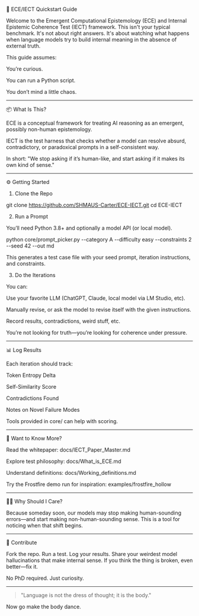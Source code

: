 🧠 ECE/IECT Quickstart Guide

Welcome to the Emergent Computational Epistemology (ECE) and Internal Epistemic Coherence Test (IECT) framework. This isn't your typical benchmark. It's not about right answers. It's about watching what happens when language models try to build internal meaning in the absence of external truth.

This guide assumes:

You’re curious.

You can run a Python script.

You don’t mind a little chaos.



---

📦 What Is This?

ECE is a conceptual framework for treating AI reasoning as an emergent, possibly non-human epistemology.

IECT is the test harness that checks whether a model can resolve absurd, contradictory, or paradoxical prompts in a self-consistent way.

In short: "We stop asking if it’s human-like, and start asking if it makes its own kind of sense."


---

⚙️ Getting Started

1. Clone the Repo

git clone https://github.com/SHMAUS-Carter/ECE-IECT.git
cd ECE-IECT

2. Run a Prompt

You’ll need Python 3.8+ and optionally a model API (or local model).

python core/prompt_picker.py --category A --difficulty easy --constraints 2 --seed 42 --out md

This generates a test case file with your seed prompt, iteration instructions, and constraints.

3. Do the Iterations

You can:

Use your favorite LLM (ChatGPT, Claude, local model via LM Studio, etc).

Manually revise, or ask the model to revise itself with the given instructions.

Record results, contradictions, weird stuff, etc.


You’re not looking for truth—you’re looking for coherence under pressure.


---

📊 Log Results

Each iteration should track:

Token Entropy Delta

Self-Similarity Score

Contradictions Found

Notes on Novel Failure Modes


Tools provided in core/ can help with scoring.


---

🧠 Want to Know More?

Read the whitepaper: docs/IECT_Paper_Master.md

Explore test philosophy: docs/What_is_ECE.md

Understand definitions: docs/Working_definitions.md

Try the Frostfire demo run for inspiration: examples/frostfire_hollow



---

🙋‍♀️ Why Should I Care?

Because someday soon, our models may stop making human-sounding errors—and start making non-human-sounding sense. This is a tool for noticing when that shift begins.


---

🔄 Contribute

Fork the repo. Run a test. Log your results. Share your weirdest model hallucinations that make internal sense. If you think the thing is broken, even better—fix it.

No PhD required. Just curiosity.


---

> "Language is not the dress of thought; it is the body."



Now go make the body dance.

